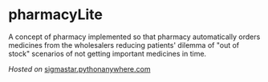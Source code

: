# pharmacyLite
A concept of pharmacy implemented so that pharmacy automatically orders medicines from the wholesalers reducing patients' dilemma of "out of stock" scenarios of not getting important medicines in time.

*Hosted on*  [sigmastar.pythonanywhere.com](http://sigmastar.pythonanywhere.com/)
